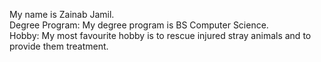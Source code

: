 My name is Zainab Jamil.
<br>
Degree Program:
My degree program is BS Computer Science.
<br>
Hobby: My most favourite hobby is to rescue injured stray animals and to provide them treatment.
